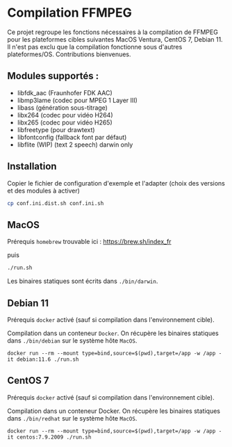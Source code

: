 # Compilation FFMPEG

Ce projet regroupe les fonctions nécessaires à la compilation de FFMPEG pour les plateformes cibles suivantes MacOS Ventura, CentOS 7, Debian 11.
Il n'est pas exclu que la compilation fonctionne sous d'autres plateformes/OS. Contributions bienvenues.

## Modules supportés :

- libfdk_aac (Fraunhofer FDK AAC)
- libmp3lame (codec pour MPEG 1 Layer III)
- libass (génération sous-titrage)
- libx264 (codec pour vidéo H264)
- libx265 (codec pour vidéo H265)
- libfreetype (pour drawtext)
- libfontconfig (fallback font par défaut)
- libflite (WIP) (text 2 speech) darwin only

## Installation

Copier le fichier de configuration d'exemple et l'adapter (choix des versions et des modules à activer)

```bash
cp conf.ini.dist.sh conf.ini.sh
```

## MacOS

Prérequis `homebrew` trouvable ici : https://brew.sh/index_fr

puis

```bash
./run.sh
```

Les binaires statiques sont écrits dans `./bin/darwin`.

## Debian 11

Prérequis `docker` activé (sauf si compilation dans l'environnement cible).

Compilation dans un conteneur `Docker`. On récupère les binaires statiques dans `./bin/debian` sur le système hôte `MacOS`.

```
docker run --rm --mount type=bind,source=$(pwd),target=/app -w /app -it debian:11.6 ./run.sh
```

## CentOS 7

Prérequis `docker` activé (sauf si compilation dans l'environnement cible).

Compilation dans un conteneur Docker. On récupère les binaires statiques dans `./bin/redhat` sur le système hôte `MacOS`.

```
docker run --rm --mount type=bind,source=$(pwd),target=/app -w /app -it centos:7.9.2009 ./run.sh
```
